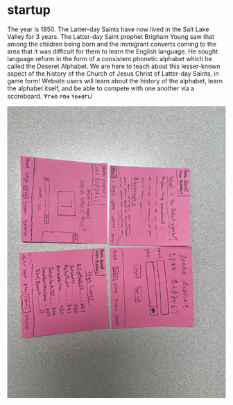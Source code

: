 # startup

The year is 1850. The Latter-day Saints have now lived in the Salt Lake Valley for 3 years. The Latter-day Saint prophet Brigham Young saw that among the children being born and the immigrant converts coming to the area that it was difficult for them to learn the English language. He sought language reform in the form of a consistent phonetic alphabet which he called the Deseret Alphabet. We are here to teach about this lesser-known aspect of the history of the Church of Jesus Christ of Latter-day Saints, in game form! Website users will learn about the history of the alphabet, learn the alphabet itself, and be able to compete with one another via a scoreboard. 𐐐𐐲𐑉𐐪 𐑁𐐫𐑉 𐐆𐑆𐑉𐐨𐐲𐑊!

![your mom](./startup_sketch.jpg)